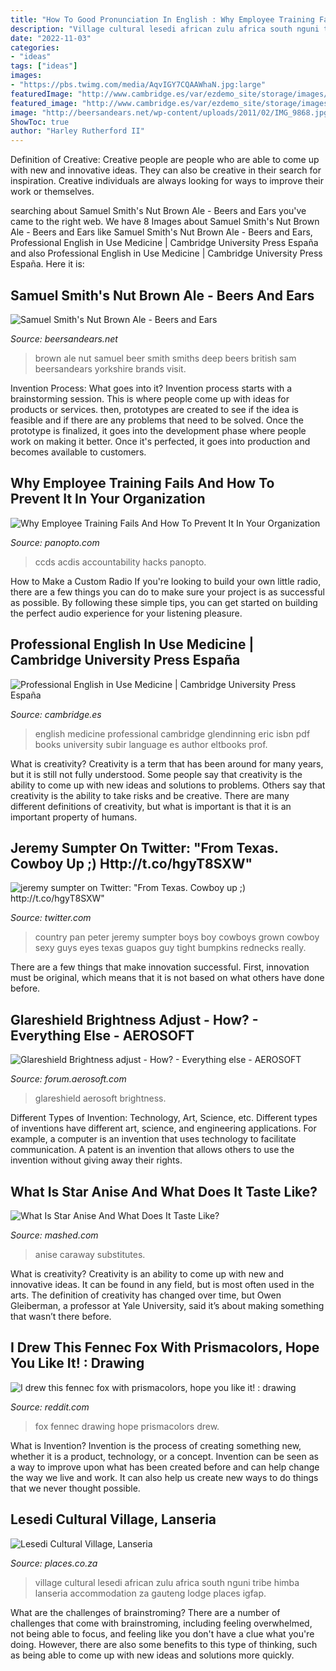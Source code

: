```yaml
---
title: "How To Good Pronunciation In English : Why Employee Training Fails And How To Prevent It In Your Organization"
description: "Village cultural lesedi african zulu africa south nguni tribe himba lanseria accommodation za gauteng lodge places igfap"
date: "2022-11-03"
categories:
- "ideas"
tags: ["ideas"]
images:
- "https://pbs.twimg.com/media/AqvIGY7CQAAWhaN.jpg:large"
featuredImage: "http://www.cambridge.es/var/ezdemo_site/storage/images/media/images/covers/business/professional-english-in-use/prof-english-in-use-medicine/16972-1-esl-ES/prof-english-in-use-medicine.jpg"
featured_image: "http://www.cambridge.es/var/ezdemo_site/storage/images/media/images/covers/business/professional-english-in-use/prof-english-in-use-medicine/16972-1-esl-ES/prof-english-in-use-medicine.jpg"
image: "http://beersandears.net/wp-content/uploads/2011/02/IMG_9868.jpg"
ShowToc: true
author: "Harley Rutherford II"
---
```



Definition of Creative:
Creative people are people who are able to come up with new and innovative ideas. They can also be creative in their search for inspiration. Creative individuals are always looking for ways to improve their work or themselves.

	

		
searching about Samuel Smith&#039;s Nut Brown Ale - Beers and Ears you've came to the right web. We have 8 Images about Samuel Smith&#039;s Nut Brown Ale - Beers and Ears like Samuel Smith&#039;s Nut Brown Ale - Beers and Ears, Professional English in Use Medicine | Cambridge University Press España and also Professional English in Use Medicine | Cambridge University Press España. Here it is:
		
    
## Samuel Smith&#039;s Nut Brown Ale - Beers And Ears

<img loading=lazy src="http://beersandears.net/wp-content/uploads/2011/02/IMG_9868.jpg" onerror="this.onerror=null;this.src='https://tse4.mm.bing.net/th?id=OIP.HPhK3z3R6W3IDl4jowaiXwHaLH&amp;pid=15.1';" alt="Samuel Smith&#039;s Nut Brown Ale - Beers and Ears">

_Source: beersandears.net_

>brown ale nut samuel beer smith smiths deep beers british sam beersandears yorkshire brands visit. 

	

Invention Process: What goes into it?
Invention process starts with a brainstorming session. This is where people come up with ideas for products or services. then, prototypes are created to see if the idea is feasible and if there are any problems that need to be solved. Once the prototype is finalized, it goes into the development phase where people work on making it better. Once it's perfected, it goes into production and becomes available to customers.

    
## Why Employee Training Fails And How To Prevent It In Your Organization

<img loading=lazy src="http://uploads.panopto.com/2019/06/26074551/panopto-employee-training-considerations-1280x853.jpg" onerror="this.onerror=null;this.src='https://tse4.mm.bing.net/th?id=OIP.JYlkSUTvl_Kv4-yNzX4XygHaE7&amp;pid=15.1';" alt="Why Employee Training Fails And How To Prevent It In Your Organization">

_Source: panopto.com_

>ccds acdis accountability hacks panopto. 

	

How to Make a Custom Radio
If you're looking to build your own little radio, there are a few things you can do to make sure your project is as successful as possible. By following these simple tips, you can get started on building the perfect audio experience for your listening pleasure.

    
## Professional English In Use Medicine | Cambridge University Press España

<img loading=lazy src="http://www.cambridge.es/var/ezdemo_site/storage/images/media/images/covers/business/professional-english-in-use/prof-english-in-use-medicine/16972-1-esl-ES/prof-english-in-use-medicine.jpg" onerror="this.onerror=null;this.src='https://tse3.mm.bing.net/th?id=OIP.y_OUdW9mzwr6Qsuugg8YPgHaJ-&amp;pid=15.1';" alt="Professional English in Use Medicine | Cambridge University Press España">

_Source: cambridge.es_

>english medicine professional cambridge glendinning eric isbn pdf books university subir language es author eltbooks prof. 

	

What is creativity?
Creativity is a term that has been around for many years, but it is still not fully understood. Some people say that creativity is the ability to come up with new ideas and solutions to problems. Others say that creativity is the ability to take risks and be creative. There are many different definitions of creativity, but what is important is that it is an important property of humans.

    
## Jeremy Sumpter On Twitter: &quot;From Texas. Cowboy Up ;) Http://t.co/hgyT8SXW&quot;

<img loading=lazy src="https://pbs.twimg.com/media/AqvIGY7CQAAWhaN.jpg:large" onerror="this.onerror=null;this.src='https://tse4.mm.bing.net/th?id=OIP.TEj30W4E6NihHOCHennhFgHaJ7&amp;pid=15.1';" alt="jeremy sumpter on Twitter: &quot;From Texas. Cowboy up ;) http://t.co/hgyT8SXW&quot;">

_Source: twitter.com_

>country pan peter jeremy sumpter boys boy cowboys grown cowboy sexy guys eyes texas guapos guy tight bumpkins rednecks really. 

	

There are a few things that make innovation successful. First, innovation must be original, which means that it is not based on what others have done before.

    
## Glareshield Brightness Adjust - How? - Everything Else - AEROSOFT

<img loading=lazy src="https://forum.aerosoft.com/uploads/monthly_2020_02/GlareKnob.jpg.4d21a5672c1c0c63ecda368b12636ade.jpg" onerror="this.onerror=null;this.src='https://tse4.mm.bing.net/th?id=OIP.9zNdGvf9CvAw7bgd6lsQQQHaF_&amp;pid=15.1';" alt="Glareshield Brightness adjust - How? - Everything else - AEROSOFT">

_Source: forum.aerosoft.com_

>glareshield aerosoft brightness. 

	

Different Types of Invention: Technology, Art, Science, etc.
Different types of inventions have different art, science, and engineering applications. For example, a computer is an invention that uses technology to facilitate communication. A patent is an invention that allows others to use the invention without giving away their rights.

    
## What Is Star Anise And What Does It Taste Like?

<img loading=lazy src="https://www.mashed.com/img/gallery/what-is-star-anise-and-what-does-it-taste-like/star-anise-vs-anise-seed-1621365040.jpg" onerror="this.onerror=null;this.src='https://tse2.mm.bing.net/th?id=OIP.IbySxkh4NfT3Bs3HZDIKMQHaEK&amp;pid=15.1';" alt="What Is Star Anise And What Does It Taste Like?">

_Source: mashed.com_

>anise caraway substitutes. 

	

What is creativity?
Creativity is an ability to come up with new and innovative ideas. It can be found in any field, but is most often used in the arts. The definition of creativity has changed over time, but Owen Gleiberman, a professor at Yale University, said it’s about making something that wasn’t there before.

    
## I Drew This Fennec Fox With Prismacolors, Hope You Like It! : Drawing

<img loading=lazy src="https://preview.redd.it/icl8d4wwlfw41.jpg?auto=webp&amp;s=48a75d4d6268ddb093d96b8107189d418676216a" onerror="this.onerror=null;this.src='https://tse2.mm.bing.net/th?id=OIP.ij7rLIv4rwVMssJ7knZQigHaJ4&amp;pid=15.1';" alt="I drew this fennec fox with prismacolors, hope you like it! : drawing">

_Source: reddit.com_

>fox fennec drawing hope prismacolors drew. 

	

What is Invention?
Invention is the process of creating something new, whether it is a product, technology, or a concept. Invention can be seen as a way to improve upon what has been created before and can help change the way we live and work. It can also help us create new ways to do things that we never thought possible.

    
## Lesedi Cultural Village, Lanseria

<img loading=lazy src="http://places.co.za/crs/photolarge/43173.jpg" onerror="this.onerror=null;this.src='https://tse2.mm.bing.net/th?id=OIP.tA4WX_4hzQ-rIWzI4NN4UgHaEy&amp;pid=15.1';" alt="Lesedi Cultural Village, Lanseria">

_Source: places.co.za_

>village cultural lesedi african zulu africa south nguni tribe himba lanseria accommodation za gauteng lodge places igfap. 

	

What are the challenges of brainstroming?
There are a number of challenges that come with brainstroming, including feeling overwhelmed, not being able to focus, and feeling like you don't have a clue what you're doing. However, there are also some benefits to this type of thinking, such as being able to come up with new ideas and solutions more quickly.


